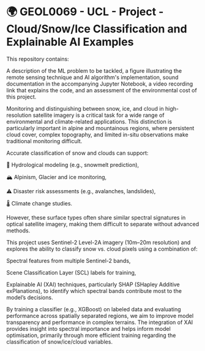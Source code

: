 # 🌍 GEOL0069 - UCL - Project - Cloud/Snow/Ice Classification and Explainable AI Examples

This repository contains:

A description of the ML problem to be tackled,
a figure illustrating the remote sensing technique and AI algorithm's implementation,
sound documentation in the accompanying Jupyter Notebook,
a video recording link that explains the code,
and an assessment of the environmental cost of this project.

Monitoring and distinguishing between snow, ice, and cloud in high-resolution satellite imagery is a critical task for a wide range of environmental and climate-related applications. This distinction is particularly important in alpine and mountainous regions, where persistent cloud cover, complex topography, and limited in-situ observations make traditional monitoring difficult.

Accurate classification of snow and clouds can support:

🌊 Hydrological modeling (e.g., snowmelt prediction),

🏔️ Alpinism, Glacier and ice monitoring,

⚠️ Disaster risk assessments (e.g., avalanches, landslides),

🌡️ Climate change studies.

However, these surface types often share similar spectral signatures in optical satellite imagery, making them difficult to separate without advanced methods.

This project uses Sentinel-2 Level-2A imagery (10m–20m resolution) and explores the ability to classify snow vs. cloud pixels using a combination of:

Spectral features from multiple Sentinel-2 bands,

Scene Classification Layer (SCL) labels for training,

Explainable AI (XAI) techniques, particularly SHAP (SHapley Additive exPlanations), to identify which spectral bands contribute most to the model’s decisions.

By training a classifier (e.g., XGBoost) on labeled data and evaluating performance across spatially separated regions, we aim to improve model transparency and performance in complex terrains. The integration of XAI provides insight into spectral importance and helps inform model optimisation, primarily through more efficient training regarding the classification of snow/ice/cloud variables.
